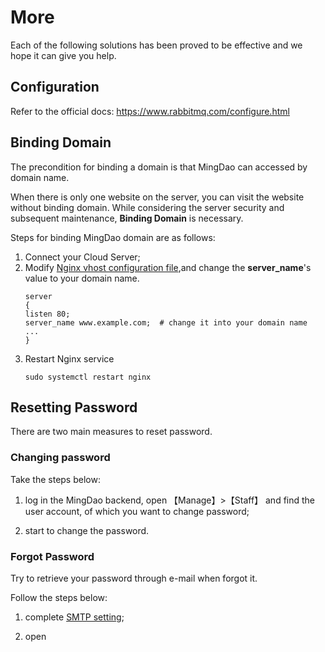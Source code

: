# More

Each of the following solutions has been proved to be effective and we hope it can give you help.

## Configuration 

Refer to the official docs: https://www.rabbitmq.com/configure.html

## Binding Domain

The precondition for binding a domain is that MingDao can accessed by domain name.

When there is only one website on the server, you can visit the website without binding domain. While considering the server security and subsequent maintenance, **Binding Domain** is necessary.

Steps for binding MingDao domain are as follows:

1. Connect your Cloud Server;
2. Modify [Nginx vhost configuration file](/stack-components.md#nginx),and change the **server_name**'s value to your domain name.
   ```text
   server
   {
   listen 80;
   server_name www.example.com;  # change it into your domain name
   ...
   }
   ```
3. Restart Nginx service
   ```
   sudo systemctl restart nginx
   ```

## Resetting Password

There are two main measures to reset password.

### Changing password

Take the steps below:

1. log in the MingDao backend, open 【Manage】>【Staff】 and find the user account, of which you want to change password;

2. start to change the password.

### Forgot Password

Try to retrieve your password through e-mail when forgot it.

Follow the steps below:

1. complete [SMTP setting](/solution-smtp.md);

2. open
